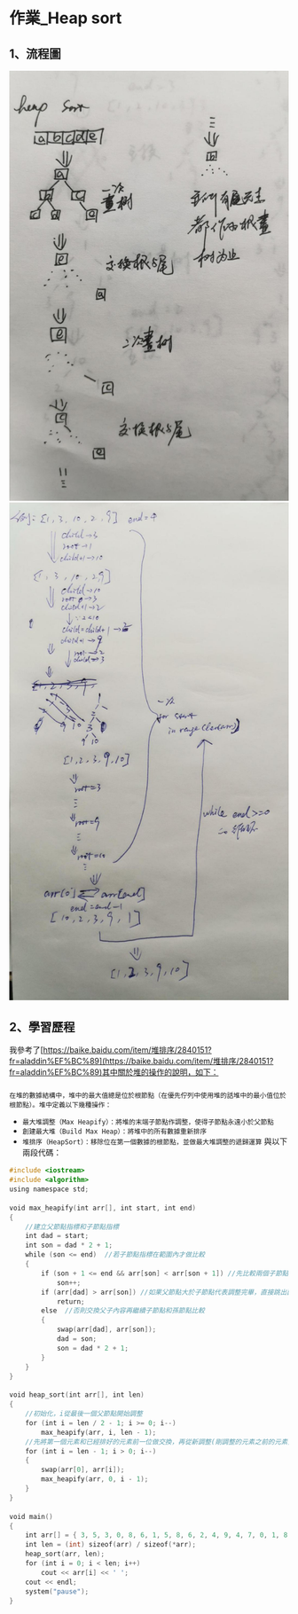 # 作業_Heap sort
## 1、流程圖
![Image text](https://github.com/yanjiyue/leecode/blob/master/heap1.png)
![Image text](https://github.com/yanjiyue/leecode/blob/master/heap2.png)
## 2、學習歷程
我參考了[https://baike.baidu.com/item/堆排序/2840151?fr=aladdin%EF%BC%89](https://baike.baidu.com/item/堆排序/2840151?fr=aladdin%EF%BC%89)其中關於堆的操作的說明，如下：
   ###
 `在堆的數據結構中，堆中的最大值總是位於根節點（在優先佇列中使用堆的話堆中的最小值位於根節點）。堆中定義以下幾種操作：`
* `最大堆調整（Max Heapify）：將堆的末端子節點作調整，使得子節點永遠小於父節點`
* `創建最大堆（Build Max Heap）：將堆中的所有數據重新排序`
* `堆排序（HeapSort）：移除位在第一個數據的根節點，並做最大堆調整的遞歸運算`
與以下兩段代碼：
```C++
#include <iostream>
#include <algorithm>
using namespace std;
 
void max_heapify(int arr[], int start, int end) 
{
    //建立父節點指標和子節點指標
    int dad = start;
    int son = dad * 2 + 1;
    while (son <= end)  //若子節點指標在範圍內才做比較
    {    
        if (son + 1 <= end && arr[son] < arr[son + 1]) //先比較兩個子節點大小，選擇最大的
            son++;
        if (arr[dad] > arr[son]) //如果父節點大於子節點代表調整完畢，直接跳出函數
            return;
        else  //否則交換父子內容再繼續子節點和孫節點比較
        {
            swap(arr[dad], arr[son]);
            dad = son;
            son = dad * 2 + 1;
        }
    }
}
 
void heap_sort(int arr[], int len) 
{
    //初始化，i從最後一個父節點開始調整
    for (int i = len / 2 - 1; i >= 0; i--)
        max_heapify(arr, i, len - 1);
    //先將第一個元素和已經排好的元素前一位做交換，再從新調整(剛調整的元素之前的元素)，直到排序完畢
    for (int i = len - 1; i > 0; i--) 
    {
        swap(arr[0], arr[i]);
        max_heapify(arr, 0, i - 1);
    }
}
 
void main() 
{
    int arr[] = { 3, 5, 3, 0, 8, 6, 1, 5, 8, 6, 2, 4, 9, 4, 7, 0, 1, 8, 9, 7, 3, 1, 2, 5, 9, 7, 4, 0, 2, 6 };
    int len = (int) sizeof(arr) / sizeof(*arr);
    heap_sort(arr, len);
    for (int i = 0; i < len; i++)
        cout << arr[i] << ' ';
    cout << endl;
    system("pause");
}
```
